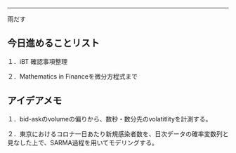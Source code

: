 ---
雨だす

## 今日進めることリスト

１．iBT 確認事項整理

２．Mathematics in Financeを微分方程式まで

## アイデアメモ

１．bid-askのvolumeの偏りから、数秒・数分先のvolatitlityを計測する。

２．東京におけるコロナ一日あたり新規感染者数を、日次データの確率変数列と見なした上で、SARMA過程を用いてモデリングする。
